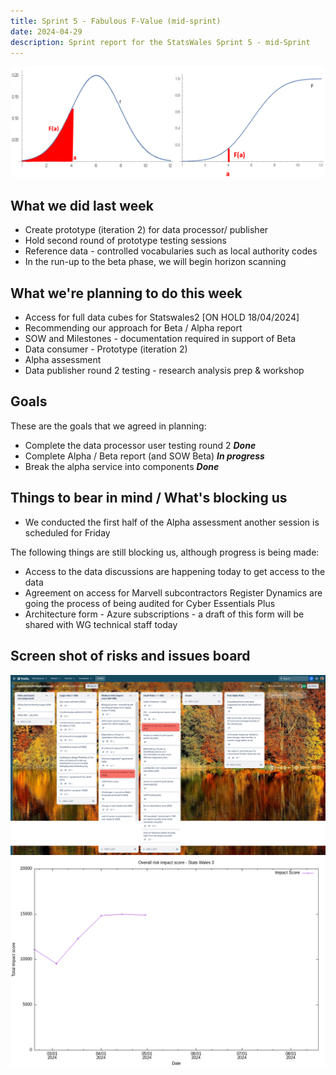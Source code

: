 ```yaml
---
title: Sprint 5 - Fabulous F-Value (mid-sprint)
date: 2024-04-29
description: Sprint report for the StatsWales Sprint 5 - mid-Sprint
---
```


![Fabulous F Value](fValue2.png)

## What we did last week
- Create prototype (iteration 2) for data processor/ publisher
- Hold second round of prototype testing sessions
- Reference data - controlled vocabularies such as local authority codes
- In the run-up to the beta phase, we will begin horizon scanning


## What we're planning to do this week
- Access for full data cubes for Statswales2 [ON HOLD 18/04/2024]
- Recommending our approach for Beta / Alpha report
- SOW and Milestones - documentation required in support of Beta
- Data consumer - Prototype (iteration 2)
- Alpha assessment
- Data publisher round 2 testing - research analysis prep & workshop 

## Goals
These are the goals that we agreed in planning:
- Complete the data processor user testing round 2 <span class="badge bg-success">_**Done**_</span>
- Complete Alpha / Beta report (and SOW Beta) <span class="badge bg-info">_**In progress**_</span>
- Break the alpha service into components <span class="badge bg-success">_**Done**_</span>

## Things to bear in mind / What's blocking us
- We conducted the first half of the Alpha assessment another session is scheduled for Friday

The following things are still blocking us, although progress is being made:
- Access to the data discussions are happening today to get access to the data
- Agreement on access for Marvell subcontractors Register Dynamics are going the process of being audited for Cyber Essentials Plus
- Architecture form - Azure subscriptions - a draft of this form will be shared with WG technical staff today

## Screen shot of risks and issues board
![Screenshot of risks and issues board](risksAndIssues20240430.png)
![Risk impact score](impact_score20240430.png)
